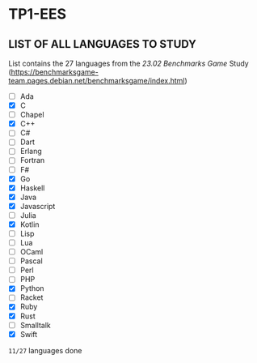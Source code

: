 # TP1-EES

## LIST OF ALL LANGUAGES TO STUDY

List contains the 27 languages from the *23.02 Benchmarks Game* Study (https://benchmarksgame-team.pages.debian.net/benchmarksgame/index.html)

- [ ] Ada
- [x] C
- [ ] Chapel
- [x] C++
- [ ] C#
- [ ] Dart
- [ ] Erlang
- [ ] Fortran
- [ ] F#
- [x] Go
- [x] Haskell 
- [x] Java
- [x] Javascript
- [ ] Julia
- [x] Kotlin
- [ ] Lisp
- [ ] Lua
- [ ] OCaml
- [ ] Pascal
- [ ] Perl 
- [ ] PHP
- [x] Python 
- [ ] Racket
- [x] Ruby
- [x] Rust 
- [ ] Smalltalk
- [x] Swift 

`11/27` languages done


